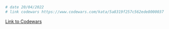 ```sh
# date 20/04/2022
# link codewars https://www.codewars.com/kata/5a8319f257c562ede8000037

```

[Link to Codewars](https://www.codewars.com/kata/5a8319f257c562ede8000037)
